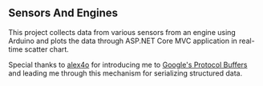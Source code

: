 Sensors And Engines
---
This project collects data from various sensors from an engine using Arduino and plots the data through ASP.NET Core MVC application in real-time scatter chart.

Special thanks to [alex4o](https://github.com/alex4o) for introducing me to [Google's Protocol Buffers](https://developers.google.com/protocol-buffers) and leading me through this mechanism for serializing structured data.

